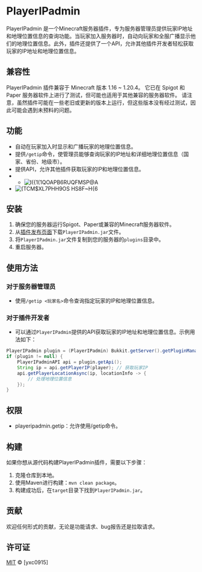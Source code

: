 # PlayerIPadmin

PlayerIPadmin 是一个Minecraft服务器插件，专为服务器管理员提供玩家IP地址和地理位置信息的查询功能。当玩家加入服务器时，自动向玩家和全服广播显示他们的地理位置信息。此外，插件还提供了一个API，允许其他插件开发者轻松获取玩家的IP地址和地理位置信息。

## 兼容性

PlayerIPadmin 插件兼容于 Minecraft 版本 1.16 ~ 1.20.4。
它已在 Spigot 和 Paper 服务器软件上进行了测试，但可能也适用于其他兼容的服务器软件。
请注意，虽然插件可能在一些老旧或更新的版本上运行，但这些版本没有经过测试，因此可能会遇到未预料的问题。


## 功能

- 自动在玩家加入时显示和广播玩家的地理位置信息。
- 提供`/getip`命令，使管理员能够查询玩家的IP地址和详细地理位置信息（国家、省份、地级市）。
- 提供API，允许其他插件获取玩家的IP和地理位置信息。
- - ![I({1(1QOAP$B6RUQFMSP$@A](https://github.com/yxc0915/PlayerIPadmin/assets/62410385/e3b13c37-56de-4c64-9bb6-ab6da85ff468)
- ![(TCM$XL7PHH9OS HS8F~H{6](https://github.com/yxc0915/PlayerIPadmin/assets/62410385/44ac5433-bb13-4703-8623-f364aed0ad49)


## 安装

1. 确保您的服务器运行Spigot、Paper或兼容的Minecraft服务器软件。
2. 从[插件发布页面](https://github.com/yxc0915/PlayerIPadmin/releases/)下载`PlayerIPadmin.jar`文件。
3. 将`PlayerIPadmin.jar`文件复制到您的服务器的`plugins`目录中。
4. 重启服务器。

## 使用方法

### 对于服务器管理员

- 使用`/getip <玩家名>`命令查询指定玩家的IP和地理位置信息。

### 对于插件开发者

- 可以通过`PlayerIPadmin`提供的API获取玩家的IP地址和地理位置信息。示例用法如下：

```java
PlayerIPadmin plugin = (PlayerIPadmin) Bukkit.getServer().getPluginManager().getPlugin("PlayerIPadmin");
if (plugin != null) {
    PlayerIPadminAPI api = plugin.getApi();
    String ip = api.getPlayerIP(player); // 获取玩家IP
    api.getPlayerLocationAsync(ip, locationInfo -> {
        // 处理地理位置信息
    });
}
```
## 权限
- playeripadmin.getip：允许使用/getip命令。

## 构建

如果你想从源代码构建PlayerIPadmin插件，需要以下步骤：

1. 克隆仓库到本地。
2. 使用Maven进行构建：`mvn clean package`。
3. 构建成功后，在`target`目录下找到`PlayerIPadmin.jar`。

## 贡献

欢迎任何形式的贡献，无论是功能请求、bug报告还是拉取请求。

## 许可证

[MIT](LICENSE) © [yxc0915]

